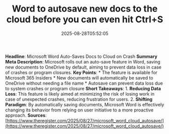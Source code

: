 ﻿---
title: "Word to autosave new docs to the cloud before you can even hit Ctrl+S"
date: "2025-08-28T05:52:05"
category: "Markets"
summary: ""
slug: "word to autosave new docs to the cloud before you can even h"
source_urls:
  - "https://go.theregister.com/feed/www.theregister.com/2025/08/27/microsoft_word_cloud_autosave/"
seo:
  title: "Word to autosave new docs to the cloud before you can even hit Ctrl+S | Hash n Hedge"
  description: ""
  keywords: ["news", "markets", "brief"]
---
**Headline**: Microsoft Word Auto-Saves Docs to Cloud on Crash  **Summary Meta Description**: Microsoft rolls out an auto-save feature in Word, saving new documents to OneDrive by default, aiming to prevent data loss in case of crashes or program closures.  **Key Points**:  * The feature is available for Microsoft 365 Insiders * New documents will automatically be saved to OneDrive without needing a file name * Autosave can prevent data loss due to system crashes or program closure  **Short Takeaways**:  1. **Reducing Data Loss**: This feature is likely aimed at minimizing the risk of losing work in case of unexpected crashes, reducing frustration for users. 2. **Shifting Paradigm**: By automatically saving documents, Microsoft Word is effectively changing its behavior from relying on user initiative to a more proactive approach.  **Sources**: [https://www.theregister.com/2025/08/27/microsoft_word_cloud_autosave/](https://www.theregister.com/2025/08/27/microsoft_word_cloud_autosave/) 

